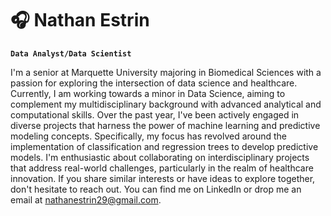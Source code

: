 # 🎧 Nathan Estrin

**`Data Analyst/Data Scientist`**

I'm a senior at Marquette University majoring in Biomedical Sciences with a passion for exploring the intersection of data science and healthcare. Currently, I am working towards a minor in Data Science, aiming to complement my multidisciplinary background with advanced analytical and computational skills. Over the past year, I've been actively engaged in diverse projects that harness the power of machine learning and predictive modeling concepts. Specifically, my focus has revolved around the implementation of classification and regression trees to develop predictive models. I'm enthusiastic about collaborating on interdisciplinary projects that address real-world challenges, particularly in the realm of healthcare innovation. If you share similar interests or have ideas to explore together, don't hesitate to reach out. You can find me on LinkedIn or drop me an email at nathanestrin29@gmail.com. 
